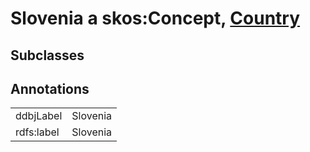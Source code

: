 # Slovenia a skos:Concept, [Country](/0.1/Country)

## Subclasses

## Annotations

|||
|-----|-----|
|ddbjLabel|Slovenia|
|rdfs:label|Slovenia|

